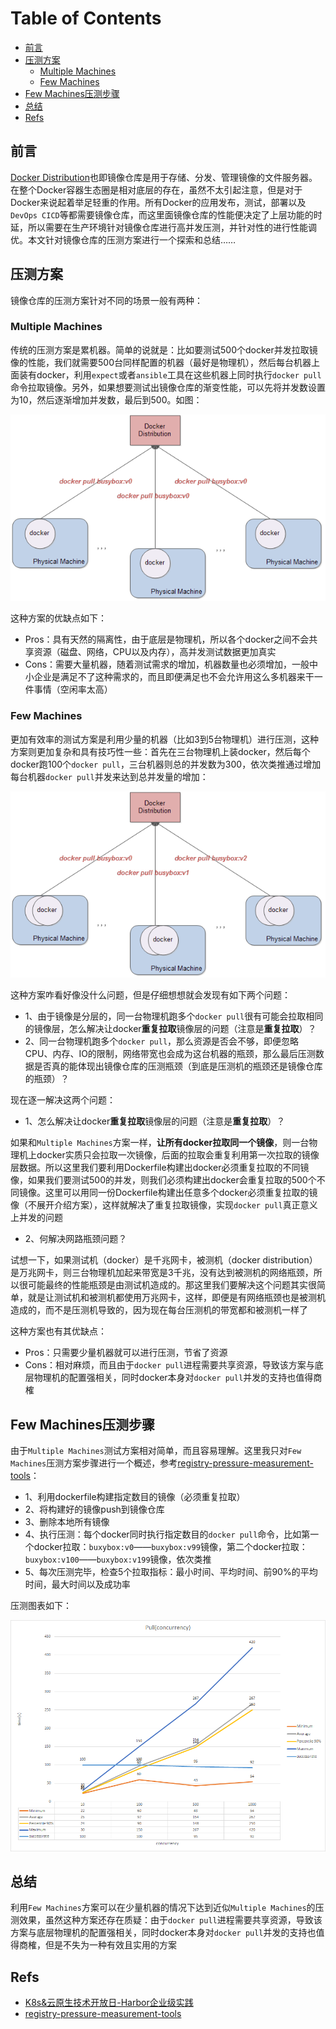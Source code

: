 Table of Contents
=================

* [前言](#前言)
* [压测方案](#压测方案)
  * [Multiple Machines](#multiple-machines)
  * [Few Machines](#few-machines)
* [Few Machines压测步骤](#压测步骤)
* [总结](#总结)
* [Refs](#refs)

## 前言

[Docker Distribution](https://github.com/docker/distribution)也即镜像仓库是用于存储、分发、管理镜像的文件服务器。在整个Docker容器生态圈是相对底层的存在，虽然不太引起注意，但是对于Docker来说起着举足轻重的作用。所有Docker的应用发布，测试，部署以及`DevOps CICD`等都需要镜像仓库，而这里面镜像仓库的性能便决定了上层功能的时延，所以需要在生产环境针对镜像仓库进行高并发压测，并针对性的进行性能调优。本文针对镜像仓库的压测方案进行一个探索和总结……

## 压测方案

镜像仓库的压测方案针对不同的场景一般有两种：

### Multiple Machines

传统的压测方案是累机器。简单的说就是：比如要测试500个docker并发拉取镜像的性能，我们就需要500台同样配置的机器（最好是物理机），然后每台机器上面装有docker，利用`expect`或者`ansible`工具在这些机器上同时执行`docker pull`命令拉取镜像。另外，如果想要测试出镜像仓库的渐变性能，可以先将并发数设置为10，然后逐渐增加并发数，最后到500。如图：

![](images/pressure-tests/pt-Multiple-Machines.png)

这种方案的优缺点如下：

* Pros：具有天然的隔离性，由于底层是物理机，所以各个docker之间不会共享资源（磁盘、网络，CPU以及内存），高并发测试数据更加真实
* Cons：需要大量机器，随着测试需求的增加，机器数量也必须增加，一般中小企业是满足不了这种需求的，而且即便满足也不会允许用这么多机器来干一件事情（空闲率太高）

### Few Machines

更加有效率的测试方案是利用少量的机器（比如3到5台物理机）进行压测，这种方案则更加复杂和具有技巧性一些：首先在三台物理机上装docker，然后每个docker跑100个`docker pull`，三台机器则总的并发数为300，依次类推通过增加每台机器`docker pull`并发来达到总并发量的增加：

![](images/pressure-tests/pt-Few-Machines.png)

这种方案咋看好像没什么问题，但是仔细想想就会发现有如下两个问题：

* 1、由于镜像是分层的，同一台物理机跑多个`docker pull`很有可能会拉取相同的镜像层，怎么解决让docker**重复拉取**镜像层的问题（注意是**重复拉取**）？
* 2、同一台物理机跑多个`docker pull`，那么资源是否会不够，即便忽略CPU、内存、IO的限制，网络带宽也会成为这台机器的瓶颈，那么最后压测数据是否真的能体现出镜像仓库的压测瓶颈（到底是压测机的瓶颈还是镜像仓库的瓶颈）？
  
现在逐一解决这两个问题：

* 1、怎么解决让docker**重复拉取**镜像层的问题（注意是**重复拉取**）？

如果和`Multiple Machines`方案一样，**让所有docker拉取同一个镜像**，则一台物理机上docker实质只会拉取一次镜像，后面的拉取会重复利用第一次拉取的镜像层数据。所以这里我们要利用Dockerfile构建出docker必须重复拉取的不同镜像，如果我们要测试500的并发，则我们必须构建出docker会重复拉取的500个不同镜像。这里可以用同一份Dockerfile构建出任意多个docker必须重复拉取的镜像（不展开介绍方案），这样就解决了重复拉取镜像，实现`docker pull`真正意义上并发的问题
* 2、何解决网路瓶颈问题？

试想一下，如果测试机（docker）是千兆网卡，被测机（docker distribution）是万兆网卡，则三台物理机加起来带宽是3千兆，没有达到被测机的网络瓶颈，所以很可能最终的性能瓶颈是由测试机造成的。那这里我们要解决这个问题其实很简单，就是让测试机和被测机都使用万兆网卡，这样，即便是有网络瓶颈也是被测机造成的，而不是压测机导致的，因为现在每台压测机的带宽都和被测机一样了

这种方案也有其优缺点：
* Pros：只需要少量机器就可以进行压测，节省了资源
* Cons：相对麻烦，而且由于`docker pull`进程需要共享资源，导致该方案与底层物理机的配置强相关，同时docker本身对`docker pull`并发的支持也值得商榷

## Few Machines压测步骤

由于`Multiple Machines`测试方案相对简单，而且容易理解。这里我只对`Few Machines`压测方案步骤进行一个概述，参考[registry-pressure-measurement-tools](https://github.com/duyanghao/registry-pressure-measurement-tools)：

* 1、利用dockerfile构建指定数目的镜像（必须重复拉取）
* 2、将构建好的镜像push到镜像仓库
* 3、删除本地所有镜像
* 4、执行压测：每个docker同时执行指定数目的`docker pull`命令，比如第一个docker拉取：`buxybox:v0`——`buxybox:v99`镜像，第二个docker拉取：`buxybox:v100`——`buxybox:v199`镜像，依次类推
* 5、每次压测完毕，检查5个拉取指标：最小时间、平均时间、前90%的平均时间，最大时间以及成功率

压测图表如下：

![](images/pressure-tests/pull_time.png)

## 总结

利用`Few Machines`方案可以在少量机器的情况下达到近似`Multiple Machines`的压测效果，虽然这种方案还存在质疑：由于`docker pull`进程需要共享资源，导致该方案与底层物理机的配置强相关，同时docker本身对`docker pull`并发的支持也值得商榷，但是不失为一种有效且实用的方案

## Refs

* [K8s&云原生技术开放日-Harbor企业级实践](https://cloud.tencent.com/developer/salon/salon-1151)
* [registry-pressure-measurement-tools](https://github.com/duyanghao/registry-pressure-measurement-tools)